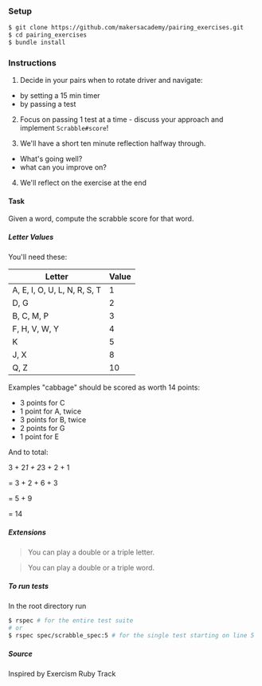 ### Setup

```bash
$ git clone https://github.com/makersacademy/pairing_exercises.git
$ cd pairing_exercises
$ bundle install
```

### Instructions

1. Decide in your pairs when to rotate driver and navigate:
 - by setting a 15 min timer
 - by passing a test
 
2. Focus on passing 1 test at a time - discuss your approach and implement `Scrabble#score`!

3. We'll have a short ten minute reflection halfway through. 
 - What's going well?
 - what can you improve on?

4. We'll reflect on the exercise at the end


#### Task

Given a word, compute the scrabble score for that word.

##### Letter Values

You'll need these:

| Letter                        | Value  |
| ----                          |  ----  |
| A, E, I, O, U, L, N, R, S, T  |     1  | 
| D, G                          |     2  |
| B, C, M, P                    |     3  |
| F, H, V, W, Y                 |     4  |
| K                             |     5  |
| J, X                          |     8  |
| Q, Z                          |     10 |

Examples
"cabbage" should be scored as worth 14 points:

- 3 points for C
- 1 point for A, twice
- 3 points for B, twice
- 2 points for G
- 1 point for E

And to total:

3 + 2*1 + 2*3 + 2 + 1

= 3 + 2 + 6 + 3

= 5 + 9

= 14

##### Extensions
> You can play a double or a triple letter.

> You can play a double or a triple word.

##### To run tests

In the root directory run

```bash
$ rspec # for the entire test suite
# or
$ rspec spec/scrabble_spec:5 # for the single test starting on line 5
```

##### Source
Inspired by Exercism Ruby Track

